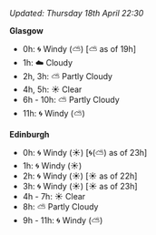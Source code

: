 *Updated: Thursday 18th April 22:30*

**Glasgow**

* 0h: :cyclone: Windy (:partly_sunny:) [:partly_sunny: as of 19h]
* 1h: :cloud: Cloudy
* 2h, 3h: :partly_sunny: Partly Cloudy
* 4h, 5h: :sunny: Clear
* 6h - 10h: :partly_sunny: Partly Cloudy
* 11h: :cyclone: Windy (:partly_sunny:)

**Edinburgh**

* 0h: :cyclone: Windy (:sunny:) [:cyclone:(:partly_sunny:) as of 23h]
* 1h: :cyclone: Windy (:sunny:)
* 2h: :cyclone: Windy (:sunny:) [:sunny: as of 22h]
* 3h: :cyclone: Windy (:sunny:) [:sunny: as of 23h]
* 4h - 7h: :sunny: Clear
* 8h: :partly_sunny: Partly Cloudy
* 9h - 11h: :cyclone: Windy (:partly_sunny:)

